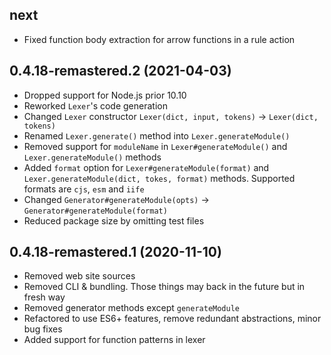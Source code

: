 ## next

- Fixed function body extraction for arrow functions in a rule action

## 0.4.18-remastered.2 (2021-04-03)

- Dropped support for Node.js prior 10.10
- Reworked `Lexer`'s code generation
- Changed `Lexer` constructor `Lexer(dict, input, tokens)` → `Lexer(dict, tokens)`
- Renamed `Lexer.generate()` method into `Lexer.generateModule()`
- Removed support for `moduleName` in `Lexer#generateModule()` and `Lexer.generateModule()` methods
- Added `format` option for `Lexer#generateModule(format)` and `Lexer.generateModule(dict, tokes, format)` methods. Supported formats are `cjs`, `esm` and `iife`
- Changed `Generator#generateModule(opts)` → `Generator#generateModule(format)`
- Reduced package size by omitting test files

## 0.4.18-remastered.1 (2020-11-10)

- Removed web site sources
- Removed CLI & bundling. Those things may back in the future but in fresh way
- Removed generator methods except `generateModule`
- Refactored to use ES6+ features, remove redundant abstractions, minor bug fixes
- Added support for function patterns in lexer
